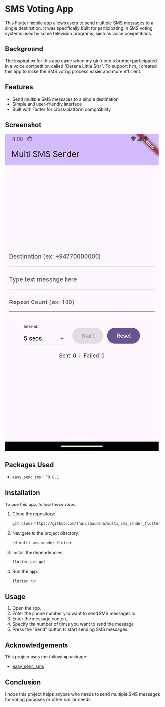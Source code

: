 # SMS Voting App

This Flutter mobile app allows users to send multiple SMS messages to a single destination. It was specifically built for participating in SMS voting systems used by some television programs, such as voice competitions. 

## Background

The inspiration for this app came when my girlfriend's brother participated in a voice competition called "Derana Little Star". To support him, I created this app to make the SMS voting process easier and more efficient.

## Features

- Send multiple SMS messages to a single destination
- Simple and user-friendly interface
- Built with Flutter for cross-platform compatibility

## Screenshot

![Screenshot](screenshots/01.png)

## Packages Used

- `easy_send_sms: ^0.0.1`

## Installation

To use this app, follow these steps:

1. Clone the repository:
   ```bash
   git clone https://github.com/tharushaudana/multi_sms_sender_flutter.git
   ```
2. Navigate to the project directory:
   ```bash
   cd multi_sms_sender_flutter
   ```
3. Install the dependencies:
   ```bash
   flutter pub get
   ```
4. Run the app:
   ```bash
   flutter run
   ```

## Usage

1. Open the app.
2. Enter the phone number you want to send SMS messages to.
3. Enter the message content.
4. Specify the number of times you want to send the message.
5. Press the "Send" button to start sending SMS messages.

## Acknowledgements

This project uses the following package:
- [easy_send_sms](https://pub.dev/packages/easy_send_sms)

## Conclusion

I hope this project helps anyone who needs to send multiple SMS messages for voting purposes or other similar needs.